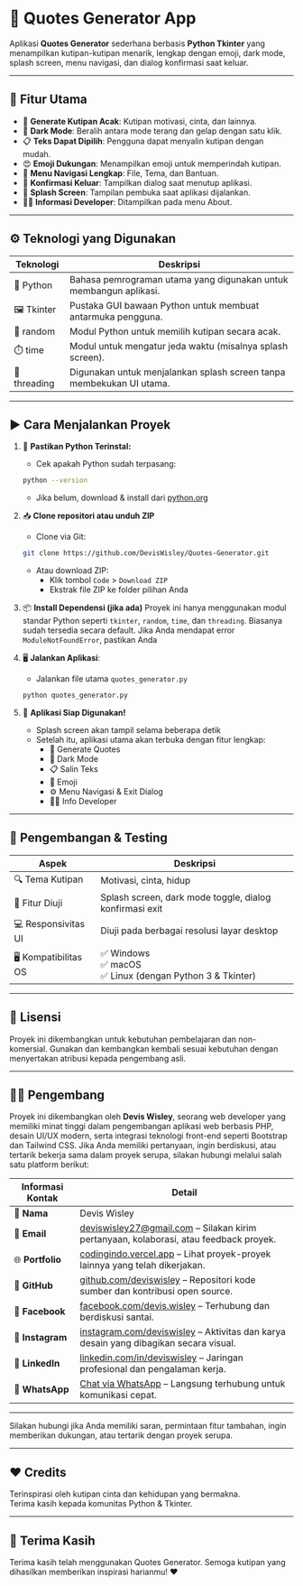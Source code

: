 # 💬 Quotes Generator App

Aplikasi **Quotes Generator** sederhana berbasis **Python Tkinter** yang menampilkan kutipan-kutipan menarik, lengkap dengan emoji, dark mode, splash screen, menu navigasi, dan dialog konfirmasi saat keluar.

---

## 🚀 Fitur Utama

- 🎲 **Generate Kutipan Acak**: Kutipan motivasi, cinta, dan lainnya.
- 🌙 **Dark Mode**: Beralih antara mode terang dan gelap dengan satu klik.
- 📋 **Teks Dapat Dipilih**: Pengguna dapat menyalin kutipan dengan mudah.
- 😍 **Emoji Dukungan**: Menampilkan emoji untuk memperindah kutipan.
- 🧭 **Menu Navigasi Lengkap**: File, Tema, dan Bantuan.
- 🔐 **Konfirmasi Keluar**: Tampilkan dialog saat menutup aplikasi.
- 🚀 **Splash Screen**: Tampilan pembuka saat aplikasi dijalankan.
- 👨‍💻 **Informasi Developer**: Ditampilkan pada menu About.

---

## ⚙️ Teknologi yang Digunakan

| Teknologi   | Deskripsi                                                                 |
|----------------|------------------------------------------------------------------------------|
| 🐍 Python  | Bahasa pemrograman utama yang digunakan untuk membangun aplikasi.            |
| 🖼️ Tkinter     | Pustaka GUI bawaan Python untuk membuat antarmuka pengguna.                  |
| 🎲 random      | Modul Python untuk memilih kutipan secara acak.                              |
| ⏱️ time        | Modul untuk mengatur jeda waktu (misalnya splash screen).                    |
| 🧵 threading   | Digunakan untuk menjalankan splash screen tanpa membekukan UI utama.         |

---

## ▶️ Cara Menjalankan Proyek

1. 🧰 **Pastikan Python Terinstal:**
   - Cek apakah Python sudah terpasang:
   ```bash
   python --version
   ```
   - Jika belum, download & install dari [python.org](https://www.python.org/downloads/)

2. 📥 **Clone repositori atau unduh ZIP**
   - Clone via Git:
   ```bash
   git clone https://github.com/DevisWisley/Quotes-Generator.git
   ```

   - Atau download ZIP:
     - Klik tombol `Code` > `Download ZIP`
     - Ekstrak file ZIP ke folder pilihan Anda

3. 📦 **Install Dependensi (jika ada)**
   Proyek ini hanya menggunakan modul standar Python seperti `tkinter`, `random`, `time`, dan `threading`. Biasanya sudah tersedia secara default. Jika Anda mendapat error `ModuleNotFoundError`, pastikan Anda

4. 🖥️ **Jalankan Aplikasi**:
   - Jalankan file utama `quotes_generator.py`
   ```bash
   python quotes_generator.py
   ```

5. 🚀 **Aplikasi Siap Digunakan!**
   - Splash screen akan tampil selama beberapa detik
   - Setelah itu, aplikasi utama akan terbuka dengan fitur lengkap:
     - 🎯 Generate Quotes
     - 🌙 Dark Mode
     - 📋 Salin Teks
     - 💬 Emoji
     - ⚙️ Menu Navigasi & Exit Dialog
     - 👨‍💻 Info Developer

---

## 🧪 Pengembangan & Testing

| Aspek                         | Deskripsi                                                                 |
|------------------------------|---------------------------------------------------------------------------|
| 🔍 Tema Kutipan              | Motivasi, cinta, hidup                                                    |
| 🚀 Fitur Diuji               | Splash screen, dark mode toggle, dialog konfirmasi exit                   |
| 💻 Responsivitas UI          | Diuji pada berbagai resolusi layar desktop                                |
| 🖥️ Kompatibilitas OS        | ✅ Windows<br>✅ macOS<br>✅ Linux (dengan Python 3 & Tkinter)              |

---

## 📜 Lisensi

Proyek ini dikembangkan untuk kebutuhan pembelajaran dan non-komersial. Gunakan dan kembangkan kembali sesuai kebutuhan dengan menyertakan atribusi kepada pengembang asli.

---

## 🙋‍♂️ Pengembang

Proyek ini dikembangkan oleh **Devis Wisley**, seorang web developer yang memiliki minat tinggi dalam pengembangan aplikasi web berbasis PHP, desain UI/UX modern, serta integrasi teknologi front-end seperti Bootstrap dan Tailwind CSS. Jika Anda memiliki pertanyaan, ingin berdiskusi, atau tertarik bekerja sama dalam proyek serupa, silakan hubungi melalui salah satu platform berikut:

| Informasi Kontak | Detail |
|------------------|--------|
| 📛 **Nama**         | Devis Wisley |
| 📧 **Email**        | [deviswisley27@gmail.com](mailto:deviswisley27@gmail.com) – Silakan kirim pertanyaan, kolaborasi, atau feedback proyek. |
| 🌐 **Portfolio**    | [codingindo.vercel.app](https://codingindo.vercel.app/) – Lihat proyek-proyek lainnya yang telah dikerjakan. |
| 🐙 **GitHub**       | [github.com/deviswisley](https://www.github.com/deviswisley) – Repositori kode sumber dan kontribusi open source. |
| 📘 **Facebook**     | [facebook.com/devis.wisley](https://www.facebook.com/devis.wisley/) – Terhubung dan berdiskusi santai. |
| 📸 **Instagram**    | [instagram.com/deviswisley](https://www.instagram.com/deviswisley/) – Aktivitas dan karya desain yang dibagikan secara visual. |
| 🔗 **LinkedIn**     | [linkedin.com/in/deviswisley](https://www.linkedin.com/in/deviswisley/) – Jaringan profesional dan pengalaman kerja. |
| 📱 **WhatsApp**     | [Chat via WhatsApp](https://api.whatsapp.com/send?phone=6282274107967) – Langsung terhubung untuk komunikasi cepat. |

---

Silakan hubungi jika Anda memiliki saran, permintaan fitur tambahan, ingin memberikan dukungan, atau tertarik dengan proyek serupa.

---

## ❤️ Credits

Terinspirasi oleh kutipan cinta dan kehidupan yang bermakna.  
Terima kasih kepada komunitas Python & Tkinter.

---

## 🙏 Terima Kasih
Terima kasih telah menggunakan Quotes Generator.
Semoga kutipan yang dihasilkan memberikan inspirasi harianmu! ❤️